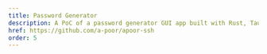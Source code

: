 ```yaml
---
title: Password Generator
description: A PoC of a password generator GUI app built with Rust, Tauri, and Svelte.
href: https://github.com/a-poor/apoor-ssh
order: 5
---
```

